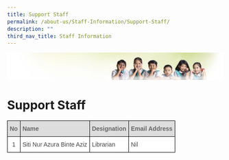 ```yaml
---
title: Support Staff
permalink: /about-us/Staff-Information/Support-Staff/
description: ""
third_nav_title: Staff Information
---
```

![](/images/Banner.jpg)

Support Staff
=============

<style type="text/css">
.tg  {border-collapse:collapse;border-spacing:0;}
.tg td{border-color:black;border-style:solid;border-width:1px;font-family:Arial, sans-serif;font-size:14px;
  overflow:hidden;padding:10px 5px;word-break:normal;}
.tg th{border-color:black;border-style:solid;border-width:1px;font-family:Arial, sans-serif;font-size:14px;
  font-weight:normal;overflow:hidden;padding:10px 5px;word-break:normal;}
.tg .tg-e14l{background-color:#DDD;color:#666;font-weight:bold;text-align:left;vertical-align:top}
.tg .tg-ncov{background-color:#FFF;color:#454545;text-align:center;vertical-align:middle}
.tg .tg-sdzj{background-color:#FFF;color:#454545;text-align:left;vertical-align:middle}
</style>
<table class="tg">
<thead>
  <tr>
    <th class="tg-e14l">No</th>
    <th class="tg-e14l">Name</th>
    <th class="tg-e14l">Designation</th>
    <th class="tg-e14l">Email Address</th>
  </tr>
</thead>
<tbody>
  <tr>
    <td class="tg-ncov">1</td>
    <td class="tg-sdzj">Siti Nur Azura Binte Aziz</td>
    <td class="tg-sdzj">Librarian</td>
    <td class="tg-sdzj">Nil</td>
  </tr>
</tbody>
</table>